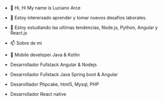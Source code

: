 - 👋 Hi,  Hi My name is Luciano Arce 
- 👀 Estoy interersado aprender y tomar nuevos desafios laborales. 
- 🌱 Estoy estudiando las ultimas tendencias, Node.js, Python, Angular y React.js
  
- 📫 Sobre de mi
 - 📲 Mobile developer Java & Kotlin
-  Desarrollador Fullstack Angular & Nodejs
-  Desarrollador Fullstack Java Spring boot & Angular
-  Desarolllador Phpcake, html5, Mysql, PHP
-  Desarrollador React native 


  



